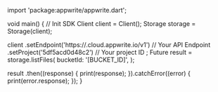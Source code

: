import 'package:appwrite/appwrite.dart';

void main() { // Init SDK
  Client client = Client();
  Storage storage = Storage(client);

  client
    .setEndpoint('https://<REGION>.cloud.appwrite.io/v1') // Your API Endpoint
    .setProject('5df5acd0d48c2') // Your project ID
  ;
  Future result = storage.listFiles(
    bucketId: '[BUCKET_ID]',
  );

  result
    .then((response) {
      print(response);
    }).catchError((error) {
      print(error.response);
  });
}
